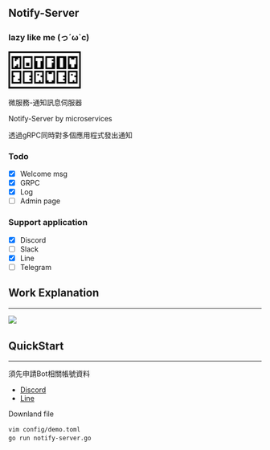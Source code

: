 ## Notify-Server
### lazy like me (っ´ω`c)

![Logo](/logo-m.png)

微服務-通知訊息伺服器

Notify-Server by microservices

透過gRPC同時對多個應用程式發出通知

### Todo
- [x] Welcome msg
- [x] GRPC
- [x] Log
- [ ] Admin page 

### Support application
- [x] Discord
- [ ] Slack
- [x] Line
- [ ] Telegram

Work Explanation
---
---
[![](https://mermaid.ink/img/eyJjb2RlIjoic2VxdWVuY2VEaWFncmFtXG5cdFNlcnZlci0-PitOb3RpZnlfU2VydmVyOiBQb3N0IE1zZ1xuXHROb3RpZnlfU2VydmVyLS0-PithcHAxX3NlcnZlcjogUG9zdCBFdmVudFxuXHRhcHAxX3NlcnZlci0tPj4rTm90aWZ5X1NlcnZlcjogUmVzcCBzdGF0dXNcbiAgICBOb3RpZnlfU2VydmVyLS0-PithcHAyX3NlcnZlcjogUG9zdCBFdmVudFxuXHRhcHAyX3NlcnZlci0tPj4rTm90aWZ5X1NlcnZlcjogUmVzcCBzdGF0dXNcblx0Tm90aWZ5X1NlcnZlci0tPj4rU2VydmVyOiByZXR1cm4gc3RhdHVzIiwibWVybWFpZCI6eyJ0aGVtZSI6ImZvcmVzdCJ9LCJ1cGRhdGVFZGl0b3IiOmZhbHNlfQ)](https://mermaid-js.github.io/mermaid-live-editor/#/edit/eyJjb2RlIjoic2VxdWVuY2VEaWFncmFtXG5cdFNlcnZlci0-PitOb3RpZnlfU2VydmVyOiBQb3N0IE1zZ1xuXHROb3RpZnlfU2VydmVyLS0-PithcHAxX3NlcnZlcjogUG9zdCBFdmVudFxuXHRhcHAxX3NlcnZlci0tPj4rTm90aWZ5X1NlcnZlcjogUmVzcCBzdGF0dXNcbiAgICBOb3RpZnlfU2VydmVyLS0-PithcHAyX3NlcnZlcjogUG9zdCBFdmVudFxuXHRhcHAyX3NlcnZlci0tPj4rTm90aWZ5X1NlcnZlcjogUmVzcCBzdGF0dXNcblx0Tm90aWZ5X1NlcnZlci0tPj4rU2VydmVyOiByZXR1cm4gc3RhdHVzIiwibWVybWFpZCI6eyJ0aGVtZSI6ImZvcmVzdCJ9LCJ1cGRhdGVFZGl0b3IiOmZhbHNlfQ)

QuickStart
---
---

 須先申請Bot相關帳號資料
- [Discord](https://discord.com/developers/docs/intro)
- [Line](https://account.line.biz/login?scope=line&redirectUri=https%3A%2F%2Fdevelopers.line.biz%2Fconsole%2F)

Downland file

```bash
vim config/demo.toml
go run notify-server.go
```